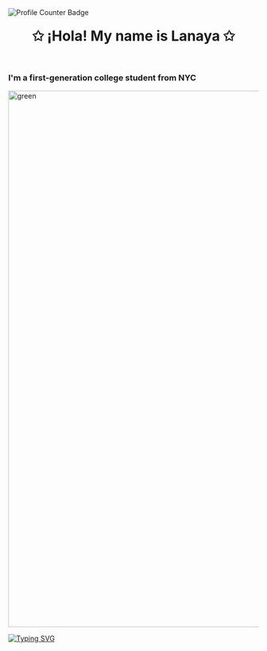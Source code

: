 <!-- Github Views -->
<img align="left" src="https://komarev.com/ghpvc/?username=LanayaC&color=ff69b4" alt="Profile Counter Badge"/>
<h1 align="center">✩ ¡Hola! My name is Lanaya ✩ ⠀⠀⠀⠀⠀</h1>

### I'm a first-generation college student from NYC 
<img width="1920" height="1080" alt="green" src="https://github.com/user-attachments/assets/13952cf9-499c-4a4f-8f78-69905118e41e" />


<!-- Introduction -->
[![Typing SVG](https://readme-typing-svg.demolab.com?font=Montserrat&size=23&pause=1000&color=F76CB1FB&width=435&lines=LANAYA;How+vexingly+quick+daft+zebras+jump;Quick+fox+jumps+nightly+above+wizard)](https://git.io/typing-svg)
<!-- Animation Typing -->
<!-- Image Gifs -->
<!-- About Me Section -->
<!-- Skills Icon -->
<!-- Gith8b Stats -->
